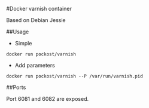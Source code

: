 #Docker varnish container

Based on Debian Jessie

##Usage

* Simple
```
docker run pockost/varnish
```

* Add parameters
```
docker run pockost/varnish --P /var/run/varnish.pid
```

##Ports

Port 6081 and 6082 are exposed.
